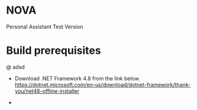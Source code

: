 # NOVA
 Personal Assistant Test Version

# Build prerequisites
@ adsd
* Download .NET Framework 4.8 from the link below.
https://dotnet.microsoft.com/en-us/download/dotnet-framework/thank-you/net48-offline-installer

* 
